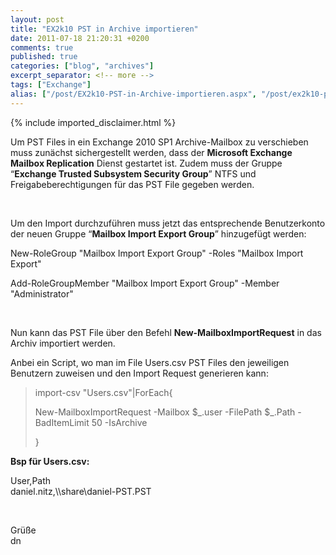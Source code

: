 ```yaml
---
layout: post
title: "EX2k10 PST in Archive importieren"
date: 2011-07-18 21:20:31 +0200
comments: true
published: true
categories: ["blog", "archives"]
excerpt_separator: <!-- more -->
tags: ["Exchange"]
alias: ["/post/EX2k10-PST-in-Archive-importieren.aspx", "/post/ex2k10-pst-in-archive-importieren.aspx"]
---
```

<!-- more -->
{% include imported_disclaimer.html %}
<p>Um PST Files in ein Exchange 2010 SP1 Archive-Mailbox zu verschieben muss zunächst sichergestellt werden, dass der <strong>Microsoft Exchange Mailbox Replication</strong> Dienst gestartet ist. Zudem muss der Gruppe “<strong>Exchange Trusted Subsystem Security Group</strong>” NTFS und Freigabeberechtigungen für das PST File gegeben werden.</p>  <p>&#160;</p>  <p>Um den Import durchzuführen muss jetzt das entsprechende Benutzerkonto der neuen Gruppe “<strong>Mailbox Import Export Group</strong>” hinzugefügt werden:</p>  <p>New-RoleGroup &quot;Mailbox Import Export Group&quot; -Roles &quot;Mailbox Import Export&quot;</p>  <p>Add-RoleGroupMember &quot;Mailbox Import Export Group&quot; -Member &quot;Administrator&quot;</p>  <p>&#160;</p>  <p>Nun kann das PST File über den Befehl <strong>New-MailboxImportRequest</strong> in das Archiv importiert werden. </p>  <p>Anbei ein Script, wo man im File Users.csv PST Files den jeweiligen Benutzern zuweisen und den Import Request generieren kann:</p>  <blockquote>   <p>import-csv &quot;Users.csv&quot;|ForEach{</p>    <p>New-MailboxImportRequest -Mailbox $_.user -FilePath $_.Path -BadItemLimit 50 -IsArchive</p>    <p>}</p> </blockquote>  <p><strong>Bsp für Users.csv:</strong></p>  <p>User,Path   <br />daniel.nitz,\\share\daniel-PST.PST</p>  <p>&#160;</p>  <p>Grüße   <br />dn</td></tr></p>
